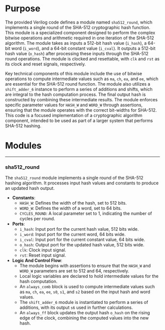 # Purpose
The provided Verilog code defines a module named `sha512_round`, which implements a single round of the SHA-512 cryptographic hash function. This module is a specialized component designed to perform the complex bitwise operations and arithmetic required in one iteration of the SHA-512 algorithm. The module takes as inputs a 512-bit hash value (`i_hash`), a 64-bit word (`i_word`), and a 64-bit constant value (`i_cval`). It outputs a 512-bit hash value (`o_hash`) after processing these inputs through the SHA-512 round operations. The module is clocked and resettable, with `clk` and `rst` as its clock and reset signals, respectively.

Key technical components of this module include the use of bitwise operations to compute intermediate values such as `ma`, `ch`, `ea`, and `ee`, which are essential for the SHA-512 round function. The module also utilizes a `shift_adder_6` instance to perform a series of additions and shifts, which are integral to the hash computation process. The final output hash is constructed by combining these intermediate results. The module enforces specific parameter values for `HASH_W` and `WORD_W` through assertions, ensuring that the module operates with the correct bit-widths for SHA-512. This code is a focused implementation of a cryptographic algorithm component, intended to be used as part of a larger system that performs SHA-512 hashing.
# Modules

---
### sha512\_round
The `sha512_round` module implements a single round of the SHA-512 hashing algorithm. It processes input hash values and constants to produce an updated hash output.
- **Constants**:
    - `HASH_W`: Defines the width of the hash, set to 512 bits.
    - `WORD_W`: Defines the width of a word, set to 64 bits.
    - `CYCLES_ROUND`: A local parameter set to 1, indicating the number of cycles per round.
- **Ports**:
    - `i_hash`: Input port for the current hash value, 512 bits wide.
    - `i_word`: Input port for the current word, 64 bits wide.
    - `i_cval`: Input port for the current constant value, 64 bits wide.
    - `o_hash`: Output port for the updated hash value, 512 bits wide.
    - `clk`: Clock input signal.
    - `rst`: Reset input signal.
- **Logic And Control Flow**:
    - The module begins with assertions to ensure that the `HASH_W` and `WORD_W` parameters are set to 512 and 64, respectively.
    - Local logic variables are declared to hold intermediate values for the hash computation.
    - An `always_comb` block is used to compute intermediate values such as `ma`, `ch`, `ea`, `ee`, `s0`, `s1`, and `s2` based on the input hash and word values.
    - The `shift_adder_6` module is instantiated to perform a series of additions, with its output `s6` used in further calculations.
    - An `always_ff` block updates the output hash `o_hash` on the rising edge of the clock, combining the computed values into the new hash.


